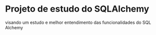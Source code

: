 # Projeto de estudo do SQLAlchemy

visando um estudo e melhor entendimento das funcionalidades do SQL Alchemy